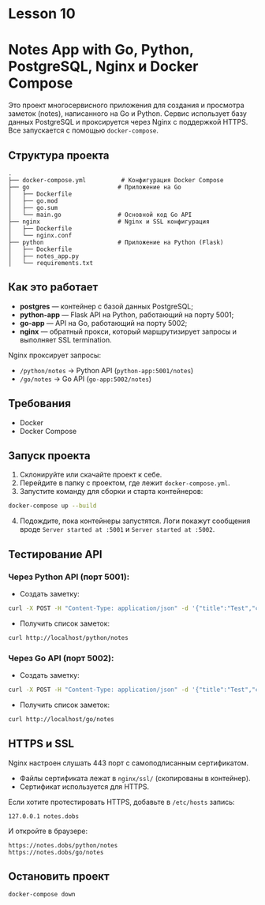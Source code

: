 # Lesson 10

# Notes App with Go, Python, PostgreSQL, Nginx и Docker Compose

Это проект многосервисного приложения для создания и просмотра заметок (notes), написанного на Go и Python. Сервис использует базу данных PostgreSQL и проксируется через Nginx с поддержкой HTTPS. Все запускается с помощью `docker-compose`.

## Структура проекта

```
.
├── docker-compose.yml          # Конфигурация Docker Compose
├── go                         # Приложение на Go
│   ├── Dockerfile
│   ├── go.mod
│   ├── go.sum
│   └── main.go                # Основной код Go API
├── nginx                      # Nginx и SSL конфигурация
│   ├── Dockerfile
│   └── nginx.conf
├── python                     # Приложение на Python (Flask)
│   ├── Dockerfile
│   ├── notes_app.py
│   └── requirements.txt
```


## Как это работает

- **postgres** — контейнер с базой данных PostgreSQL;
- **python-app** — Flask API на Python, работающий на порту 5001;
- **go-app** — API на Go, работающий на порту 5002;
- **nginx** — обратный прокси, который маршрутизирует запросы и выполняет SSL termination.

Nginx проксирует запросы:

- `/python/notes` → Python API (`python-app:5001/notes`)
- `/go/notes` → Go API (`go-app:5002/notes`)


## Требования

- Docker
- Docker Compose


## Запуск проекта

1. Склонируйте или скачайте проект к себе.
2. Перейдите в папку с проектом, где лежит `docker-compose.yml`.
3. Запустите команду для сборки и старта контейнеров:
```bash
docker-compose up --build
```

4. Подождите, пока контейнеры запустятся. Логи покажут сообщения вроде `Server started at :5001` и `Server started at :5002`.

## Тестирование API

### Через Python API (порт 5001):

- Создать заметку:

```bash
curl -X POST -H "Content-Type: application/json" -d '{"title":"Test","content":"Hello from Python"}' http://localhost/python/notes
```

- Получить список заметок:

```bash
curl http://localhost/python/notes
```


### Через Go API (порт 5002):

- Создать заметку:

```bash
curl -X POST -H "Content-Type: application/json" -d '{"title":"Test","content":"Hello from Go"}' http://localhost/go/notes
```

- Получить список заметок:

```bash
curl http://localhost/go/notes
```


## HTTPS и SSL

Nginx настроен слушать 443 порт с самоподписанным сертификатом.

- Файлы сертификата лежат в `nginx/ssl/` (скопированы в контейнер).
- Сертификат используется для HTTPS.

Если хотите протестировать HTTPS, добавьте в `/etc/hosts` запись:

```
127.0.0.1 notes.dobs
```

И откройте в браузере:

```
https://notes.dobs/python/notes
https://notes.dobs/go/notes
```


## Остановить проект

```bash
docker-compose down
```



